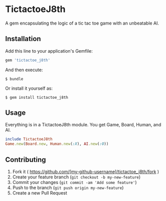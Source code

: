 # TictactoeJ8th

A gem encapsulating the logic of a tic tac toe game with an unbeatable AI.

## Installation

Add this line to your application's Gemfile:

```ruby
gem 'tictactoe_j8th'
```

And then execute:

    $ bundle

Or install it yourself as:

    $ gem install tictactoe_j8th

## Usage

Everything is in a TictactoeJ8th module.
You get Game, Board, Human, and AI.

```ruby
include TictactoeJ8th
Game.new(Board.new, Human.new(:X), AI.new(:O))
```

## Contributing

1. Fork it ( https://github.com/[my-github-username]/tictactoe_j8th/fork )
2. Create your feature branch (`git checkout -b my-new-feature`)
3. Commit your changes (`git commit -am 'Add some feature'`)
4. Push to the branch (`git push origin my-new-feature`)
5. Create a new Pull Request

